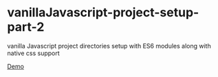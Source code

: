 # vanillaJavascript-project-setup-part-2

vanilla Javascript project directories setup with ES6 modules along with native css support

[Demo](https://alidhuniya.github.io/vanillaJavascript-project-setup-part-2/)
